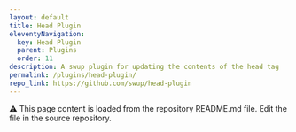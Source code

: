 ```yaml
---
layout: default
title: Head Plugin
eleventyNavigation:
  key: Head Plugin
  parent: Plugins
  order: 11
description: A swup plugin for updating the contents of the head tag
permalink: /plugins/head-plugin/
repo_link: https://github.com/swup/head-plugin
---
```


⚠️ This page content is loaded from the repository README.md file. Edit the file in the source repository.
